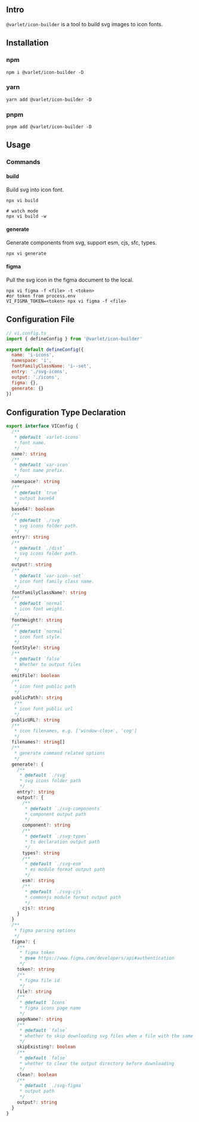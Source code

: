 ## Intro

`@varlet/icon-builder` is a tool to build svg images to icon fonts.

## Installation

### npm

```shell
npm i @varlet/icon-builder -D
```

### yarn

```shell
yarn add @varlet/icon-builder -D
```

### pnpm

```shell
pnpm add @varlet/icon-builder -D
```

## Usage

### Commands

#### build

Build svg into icon font.

```shell
npx vi build

# watch mode
npx vi build -w
```

#### generate

Generate components from svg, support esm, cjs, sfc, types.

```shell
npx vi generate
```

#### figma

Pull the svg icon in the figma document to the local.

```shell
npx vi figma -f <file> -t <token>
#or token from process.env
VI_FIGMA_TOKEN=<token> npx vi figma -f <file>
```

## Configuration File

```js
// vi.config.ts
import { defineConfig } from '@varlet/icon-builder'

export default defineConfig({
  name: 'i-icons',
  namespace: 'i',
  fontFamilyClassName: 'i--set',
  entry: './svg-icons',
  output: './icons',
  figma: {},
  generate: {}
})
```

## Configuration Type Declaration

```ts
export interface VIConfig {
  /**
   * @default `varlet-icons`
   * font name.
   */
  name?: string
  /**
   * @default `var-icon`
   * font name prefix.
   */
  namespace?: string
  /**
   * @default `true`
   * output base64
   */
  base64?: boolean
  /**
   * @default `./svg`
   * svg icons folder path.
   */
  entry?: string
  /**
   * @default `./dist`
   * svg icons folder path.
   */
  output?: string
  /**
   * @default `var-icon--set`
   * icon font family class name.
   */
  fontFamilyClassName?: string
  /**
   * @default `normal`
   * icon font weight.
   */
  fontWeight?: string
  /**
   * @default `normal`
   * icon font style.
   */
  fontStyle?: string
  /**
   * @default `false`
   * Whether to output files
   */
  emitFile?: boolean
  /**
   * icon font public path
   */
  publicPath?: string
   /**
   * icon font public url
   */
  publicURL?: string
  /**
   * icon filenames, e.g. ['window-close', 'cog']
   */
  filenames?: string[]
  /**
   * generate command related options
   */ 
  generate?: {
    /**
     * @default `./svg`
     * svg icons folder path
     */
    entry?: string
    output?: {
      /**
       * @default `./svg-components`
       * component output path
       */
      component?: string
      /**
       * @default `./svg-types`
       * ts declaration output path
       */
      types?: string
      /**
       * @default `./svg-esm`
       * es module format output path
       */
      esm?: string
      /**
       * @default `./svg-cjs`
       * commonjs module format output path
       */
      cjs?: string
    }
  }
  /**
   * figma parsing options
   */
  figma?: {
    /**
     * figma token
     * @see https://www.figma.com/developers/api#authentication
     */
    token?: string
    /**
     * figma file id
     */
    file?: string
    /**
     * @default `Icons`
     * figma icons page name
     */
    pageName?: string
    /**
     * @default `false`
     * whether to skip downloading svg files when a file with the same name exists locally
     */
    skipExisting?: boolean
    /**
     * @default `false`
     * whether to clear the output directory before downloading
     */
    clean?: boolean
    /**
     * @default `./svg-figma`
     * output path
     */
    output?: string
  }
}
```
